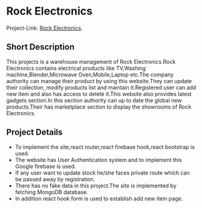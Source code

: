 # Rock Electronics

Project-Link: [Rock Electronics]().

## Short Description
This projects is a warehouse management of Rock Electronics.Rock Electronics contains electrical products like TV,Washing machine,Blender,Microwave Oven,Mobile,Laptop etc.The company authority can manage their product by using this website.They can update their collection, modify products list and maintain it.Registered user can add new item and also has access to delete it.This website also provides latest gadgets section.In this section authority can up to date the global new products.Their has marketplace section to display the showrooms of Rock Electronics.

## Project Details

* To implement the site,react router,react firebase hook,react bootstrap is used.
* The website has User Authentication system and to implement this Google firebase is used.
* If any user want to update stock he/she faces private route which can be passed away by registration.
* There has no fake data in this project.The site is implemented by fetching MongoDB database.
* In addition react hook form is used to establish add new item page.
